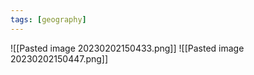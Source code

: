 ```yaml
---
tags: [geography]
---
```

![[Pasted image 20230202150433.png]]
![[Pasted image 20230202150447.png]]
